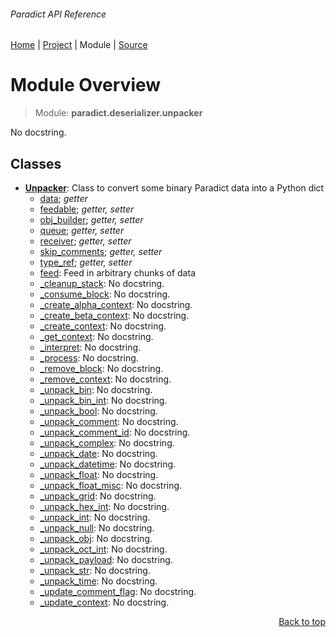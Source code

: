 ###### Paradict API Reference
[Home](/docs/api/README.md) | [Project](/README.md) | Module | [Source](/paradict/deserializer/unpacker.py)

# Module Overview
> Module: **paradict.deserializer.unpacker**

No docstring.

## Classes
- [**Unpacker**](/docs/api/modules/paradict/deserializer/unpacker/class-Unpacker.md): Class to convert some binary Paradict data into a Python dict
    - [data](/docs/api/modules/paradict/deserializer/unpacker/class-Unpacker.md#properties-table); _getter_
    - [feedable](/docs/api/modules/paradict/deserializer/unpacker/class-Unpacker.md#properties-table); _getter, setter_
    - [obj\_builder](/docs/api/modules/paradict/deserializer/unpacker/class-Unpacker.md#properties-table); _getter, setter_
    - [queue](/docs/api/modules/paradict/deserializer/unpacker/class-Unpacker.md#properties-table); _getter, setter_
    - [receiver](/docs/api/modules/paradict/deserializer/unpacker/class-Unpacker.md#properties-table); _getter, setter_
    - [skip\_comments](/docs/api/modules/paradict/deserializer/unpacker/class-Unpacker.md#properties-table); _getter, setter_
    - [type\_ref](/docs/api/modules/paradict/deserializer/unpacker/class-Unpacker.md#properties-table); _getter, setter_
    - [feed](/docs/api/modules/paradict/deserializer/unpacker/class-Unpacker.md#feed): Feed in arbitrary chunks of data
    - [\_cleanup\_stack](/docs/api/modules/paradict/deserializer/unpacker/class-Unpacker.md#_cleanup_stack): No docstring.
    - [\_consume\_block](/docs/api/modules/paradict/deserializer/unpacker/class-Unpacker.md#_consume_block): No docstring.
    - [\_create\_alpha\_context](/docs/api/modules/paradict/deserializer/unpacker/class-Unpacker.md#_create_alpha_context): No docstring.
    - [\_create\_beta\_context](/docs/api/modules/paradict/deserializer/unpacker/class-Unpacker.md#_create_beta_context): No docstring.
    - [\_create\_context](/docs/api/modules/paradict/deserializer/unpacker/class-Unpacker.md#_create_context): No docstring.
    - [\_get\_context](/docs/api/modules/paradict/deserializer/unpacker/class-Unpacker.md#_get_context): No docstring.
    - [\_interpret](/docs/api/modules/paradict/deserializer/unpacker/class-Unpacker.md#_interpret): No docstring.
    - [\_process](/docs/api/modules/paradict/deserializer/unpacker/class-Unpacker.md#_process): No docstring.
    - [\_remove\_block](/docs/api/modules/paradict/deserializer/unpacker/class-Unpacker.md#_remove_block): No docstring.
    - [\_remove\_context](/docs/api/modules/paradict/deserializer/unpacker/class-Unpacker.md#_remove_context): No docstring.
    - [\_unpack\_bin](/docs/api/modules/paradict/deserializer/unpacker/class-Unpacker.md#_unpack_bin): No docstring.
    - [\_unpack\_bin\_int](/docs/api/modules/paradict/deserializer/unpacker/class-Unpacker.md#_unpack_bin_int): No docstring.
    - [\_unpack\_bool](/docs/api/modules/paradict/deserializer/unpacker/class-Unpacker.md#_unpack_bool): No docstring.
    - [\_unpack\_comment](/docs/api/modules/paradict/deserializer/unpacker/class-Unpacker.md#_unpack_comment): No docstring.
    - [\_unpack\_comment\_id](/docs/api/modules/paradict/deserializer/unpacker/class-Unpacker.md#_unpack_comment_id): No docstring.
    - [\_unpack\_complex](/docs/api/modules/paradict/deserializer/unpacker/class-Unpacker.md#_unpack_complex): No docstring.
    - [\_unpack\_date](/docs/api/modules/paradict/deserializer/unpacker/class-Unpacker.md#_unpack_date): No docstring.
    - [\_unpack\_datetime](/docs/api/modules/paradict/deserializer/unpacker/class-Unpacker.md#_unpack_datetime): No docstring.
    - [\_unpack\_float](/docs/api/modules/paradict/deserializer/unpacker/class-Unpacker.md#_unpack_float): No docstring.
    - [\_unpack\_float\_misc](/docs/api/modules/paradict/deserializer/unpacker/class-Unpacker.md#_unpack_float_misc): No docstring.
    - [\_unpack\_grid](/docs/api/modules/paradict/deserializer/unpacker/class-Unpacker.md#_unpack_grid): No docstring.
    - [\_unpack\_hex\_int](/docs/api/modules/paradict/deserializer/unpacker/class-Unpacker.md#_unpack_hex_int): No docstring.
    - [\_unpack\_int](/docs/api/modules/paradict/deserializer/unpacker/class-Unpacker.md#_unpack_int): No docstring.
    - [\_unpack\_null](/docs/api/modules/paradict/deserializer/unpacker/class-Unpacker.md#_unpack_null): No docstring.
    - [\_unpack\_obj](/docs/api/modules/paradict/deserializer/unpacker/class-Unpacker.md#_unpack_obj): No docstring.
    - [\_unpack\_oct\_int](/docs/api/modules/paradict/deserializer/unpacker/class-Unpacker.md#_unpack_oct_int): No docstring.
    - [\_unpack\_payload](/docs/api/modules/paradict/deserializer/unpacker/class-Unpacker.md#_unpack_payload): No docstring.
    - [\_unpack\_str](/docs/api/modules/paradict/deserializer/unpacker/class-Unpacker.md#_unpack_str): No docstring.
    - [\_unpack\_time](/docs/api/modules/paradict/deserializer/unpacker/class-Unpacker.md#_unpack_time): No docstring.
    - [\_update\_comment\_flag](/docs/api/modules/paradict/deserializer/unpacker/class-Unpacker.md#_update_comment_flag): No docstring.
    - [\_update\_context](/docs/api/modules/paradict/deserializer/unpacker/class-Unpacker.md#_update_context): No docstring.

<p align="right"><a href="#paradict-api-reference">Back to top</a></p>
